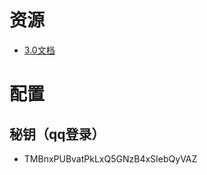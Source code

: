 # 资源
- [3.0文档](http://lbsyun.baidu.com/index.php?title=jspopular3.0)

# 配置

## 秘钥（qq登录）
- TMBnxPUBvatPkLxQ5GNzB4xSIebQyVAZ